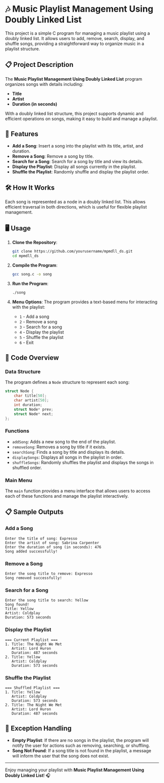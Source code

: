 # 🎶 Music Playlist Management Using Doubly Linked List

This project is a simple C program for managing a music playlist using a doubly linked list. It allows users to add, remove, search, display, and shuffle songs, providing a straightforward way to organize music in a playlist structure.

## 📋 Project Description

The **Music Playlist Management Using Doubly Linked List** program organizes songs with details including:
- **Title**
- **Artist**
- **Duration (in seconds)**

With a doubly linked list structure, this project supports dynamic and efficient operations on songs, making it easy to build and manage a playlist.

## 🚀 Features

- **Add a Song**: Insert a song into the playlist with its title, artist, and duration.
- **Remove a Song**: Remove a song by title.
- **Search for a Song**: Search for a song by title and view its details.
- **Display the Playlist**: Display all songs currently in the playlist.
- **Shuffle the Playlist**: Randomly shuffle and display the playlist order.

## 🛠️ How It Works

Each song is represented as a node in a doubly linked list. This allows efficient traversal in both directions, which is useful for flexible playlist management.

## 🖥️ Usage

1. **Clone the Repository**:
   ```bash
   git clone https://github.com/yourusername/mpmdll_ds.git
   cd mpmdll_ds
   ```

2. **Compile the Program**:
   ```bash
   gcc song.c -o song
   ```

3. **Run the Program**:
   ```bash
   ./song
   ```

4. **Menu Options**:
   The program provides a text-based menu for interacting with the playlist:
   - `1` - Add a song
   - `2` - Remove a song
   - `3` - Search for a song
   - `4` - Display the playlist
   - `5` - Shuffle the playlist
   - `6` - Exit

## 📄 Code Overview

### Data Structure

The program defines a `Node` structure to represent each song:
```c
struct Node {
    char title[50];
    char artist[50];
    int duration;
    struct Node* prev;
    struct Node* next;
};
```

### Functions

- `addSong`: Adds a new song to the end of the playlist.
- `removeSong`: Removes a song by title if it exists.
- `searchSong`: Finds a song by title and displays its details.
- `displaySongs`: Displays all songs in the playlist in order.
- `shuffleSongs`: Randomly shuffles the playlist and displays the songs in shuffled order.

### Main Menu

The `main` function provides a menu interface that allows users to access each of these functions and manage the playlist interactively.

## 📋 Sample Outputs

### Add a Song
```
Enter the title of song: Expresso
Enter the artist of song: Sabrina Carpenter
Enter the duration of song (in seconds): 476
Song added successfully!
```

### Remove a Song
```
Enter the song title to remove: Expresso
Song removed successfully!
```

### Search for a Song
```
Enter the song title to search: Yellow
Song found!
Title: Yellow
Artist: Coldplay
Duration: 573 seconds
```

### Display the Playlist
```
=== Current Playlist ===
1. Title: The Night We Met
   Artist: Lord Huron
   Duration: 487 seconds
2. Title: Yellow
   Artist: Coldplay
   Duration: 573 seconds
```

### Shuffle the Playlist
```
=== Shuffled Playlist ===
1. Title: Yellow
   Artist: Coldplay
   Duration: 573 seconds
2. Title: The Night We Met
   Artist: Lord Huron
   Duration: 487 seconds
```

## 🐛 Exception Handling

- **Empty Playlist**: If there are no songs in the playlist, the program will notify the user for actions such as removing, searching, or shuffling.
- **Song Not Found**: If a song title is not found in the playlist, a message will inform the user that the song does not exist.
---

Enjoy managing your playlist with **Music Playlist Management Using Doubly Linked List**! 🎧
